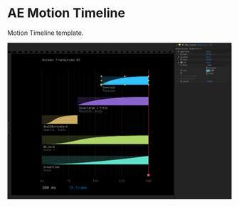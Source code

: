# AE Motion Timeline

Motion Timeline template.

<img src="/images/scr-01.png" alt="Alt text" title="Optional title">
